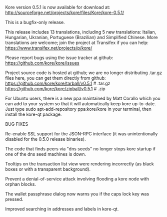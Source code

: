 Kore version 0.5.1 is now available for download at:
http://sourceforge.net/projects/kore/files/Kore/kore-0.5.1/

This is a bugfix-only release.

This release includes 13 translations, including 5 new translations:
Italian, Hungarian, Ukranian, Portuguese (Brazilian) and Simplified Chinese.
More translations are welcome; join the project at Transifex if you can help:
https://www.transifex.net/projects/p/kore/

Please report bugs using the issue tracker at github:
https://github.com/kore/kore/issues

Project source code is hosted at github; we are no longer
distributing .tar.gz files here, you can get them
directly from github:
https://github.com/kore/kore/tarball/v0.5.1  # .tar.gz
https://github.com/kore/kore/zipball/v0.5.1  # .zip

For Ubuntu users, there is a new ppa maintained by Matt Corallo which
you can add to your system so that it will automatically keep
kore up-to-date.  Just type
sudo apt-add-repository ppa:kore/kore
in your terminal, then install the kore-qt package.


BUG FIXES

Re-enable SSL support for the JSON-RPC interface (it was unintentionally
disabled for the 0.5.0 release binaries).

The code that finds peers via "dns seeds" no longer stops kore startup
if one of the dns seed machines is down.

Tooltips on the transaction list view were rendering incorrectly (as black boxes
or with a transparent background).

Prevent a denial-of-service attack involving flooding a kore node with
orphan blocks.

The wallet passphrase dialog now warns you if the caps lock key was pressed.

Improved searching in addresses and labels in kore-qt.
